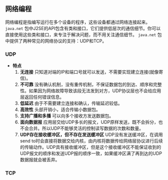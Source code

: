 ## 网络编程
网络编程是指编写运行在多个设备的程序，这些设备都通过网络连接起来。
`java.net` 包中J2SE的API包含有类和接口，它们提供低层次的通信细节。你可以直接使用这些类和接口，来专注于解决问题，而不用关注通信细节。
`java.net` 包中提供了两种常见的网络协议的支持：UDP和TCP。
### UDP
- **特点**
	1. **无连接** 只知道对端的IP和端口号就可以发送，不需要实现建立连接(就像寄信)。
	2. **不可靠** 没有确认机制，没有重传机制，不保证数据包的到达、顺序和完整性。如果因为网络故障导致该段无法发到对方，UDP协议层也不会给应用层返回任何错误信息。
	3. **低延迟** 由于不需要建立连接和确认，传输延迟较低。
	4. **高效性** 头部开销小，适合传输小数据包。
	5. **支持广播和多播** 可以向多个接收方发送数据包。
	6. **面向数据报** 应用层交给UDP多长的报文，UDP原样发送，既不会拆分，也不会合并。所以UDP不能够灵活的控制读写数据的次数和数量。
	7. **UDP存在接收缓冲区，但不存在发送缓冲区** UDP没有发送缓冲区，在调用send to时会直接将数据交给内核，由内核将数据传给网络层协议进行后续的传输动作。UDP具有接收缓冲区，但是这个接收缓冲区不能保证收到的UDP报文的顺序和发送UDP报的顺序一致，如果缓冲区满了再到达的UDP数据报就会被丢弃。
### TCP